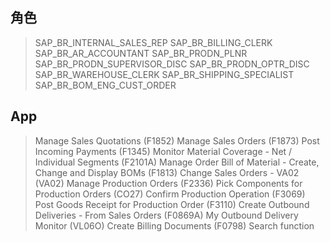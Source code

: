 ## 角色
> SAP_BR_INTERNAL_SALES_REP
> SAP_BR_BILLING_CLERK
> SAP_BR_AR_ACCOUNTANT
> SAP_BR_PRODN_PLNR
> SAP_BR_PRODN_SUPERVISOR_DISC
> SAP_BR_PRODN_OPTR_DISC
> SAP_BR_WAREHOUSE_CLERK
> SAP_BR_SHIPPING_SPECIALIST
> SAP_BR_BOM_ENG_CUST_ORDER
## App
> Manage Sales Quotations (F1852)
> Manage Sales Orders (F1873)
> Post Incoming Payments (F1345)
> Monitor Material Coverage - Net / Individual Segments (F2101A)
> Manage Order Bill of Material - Create, Change and Display BOMs (F1813)
> Change Sales Orders - VA02 (VA02)
> Manage Production Orders (F2336)
> Pick Components for Production Orders (CO27)
> Confirm Production Operation (F3069)
> Post Goods Receipt for Production Order (F3110)
> Create Outbound Deliveries - From Sales Orders (F0869A)
> My Outbound Delivery Monitor (VL06O)
> Create Billing Documents (F0798)
> Search function